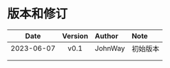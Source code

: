 # 版本和修订 #

| Date       | Version   |  Author    | Note  |
| --------   | :-----:   | :----      | :---- |
| 2023-06-07 | v0.1      | JohnWay    | 初始版本 |
|            |           |            | |
|            |           |            | |